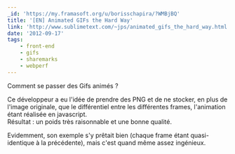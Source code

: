 ```yaml
---
_id: 'https://my.framasoft.org/u/borisschapira/?WMBjBQ'
title: '[EN] Animated GIFs the Hard Way'
link: 'http://www.sublimetext.com/~jps/animated_gifs_the_hard_way.html'
date: '2012-09-17'
tags:
    - front-end
    - gifs
    - sharemarks
    - webperf
---
```


<div class="markdown"><p>Comment se passer des Gifs animés ? </p>
<p>Ce développeur a eu l'idée de prendre des PNG et de ne stocker, en plus de l'image originale, que le différentiel entre les différentes frames, l'animation étant réalisée en javascript.<br />
Résultat : un poids très raisonnable et une bonne qualité.</p>
<p>Evidemment, son exemple s'y prêtait bien (chaque frame étant quasi-identique à la précédente), mais c'est quand même assez ingénieux.
</p></div>
